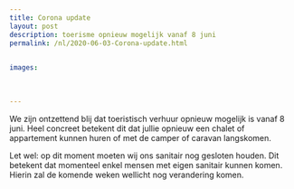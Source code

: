 ```yaml
---
title: Corona update
layout: post
description: toerisme opnieuw mogelijk vanaf 8 juni
permalink: /nl/2020-06-03-Corona-update.html

    
images: 
    
    
    
---
```


We zijn ontzettend blij dat toeristisch verhuur opnieuw mogelijk is vanaf 8 juni. Heel
concreet betekent dit dat jullie opnieuw een chalet of appartement kunnen huren of met de
camper of caravan langskomen.

Let wel: op dit moment moeten wij ons sanitair nog gesloten houden. Dit betekent dat
momenteel enkel mensen met eigen sanitair kunnen komen. Hierin zal de komende weken
wellicht nog verandering komen.